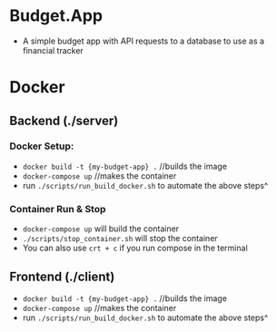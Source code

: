 # Budget.App

* A simple budget app with API requests to a database to use as a financial tracker

# Docker

## Backend (./server)

### Docker Setup:

* `docker build -t {my-budget-app} .` //builds the image
* `docker-compose up` //makes the container 
* run `./scripts/run_build_docker.sh` to automate the above steps^

### Container Run & Stop

* `docker-compose up` will build the container
* `./scripts/stop_container.sh` will stop the container 
* You can also use `crt + c` if you run compose in the terminal

## Frontend (./client)

* `docker build -t {my-budget-app} .` //builds the image
* `docker-compose up` //makes the container 
* run `./scripts/run_build_docker.sh` to automate the above steps^